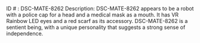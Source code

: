 ID # : DSC-MATE-8262
Description: DSC-MATE-8262 appears to be a robot with a police cap for a head and a medical mask as a mouth. It has VR Rainbow LED eyes and a red scarf as its accessory. DSC-MATE-8262 is a sentient being, with a unique personality that suggests a strong sense of independence.